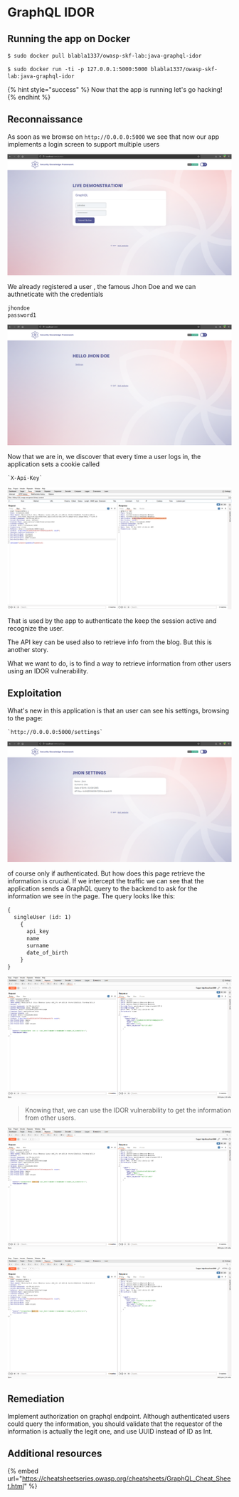 # GraphQL IDOR

## Running the app on Docker

```
$ sudo docker pull blabla1337/owasp-skf-lab:java-graphql-idor
```

```
$ sudo docker run -ti -p 127.0.0.1:5000:5000 blabla1337/owasp-skf-lab:java-graphql-idor
```

{% hint style="success" %}
Now that the app is running let's go hacking!
{% endhint %}

## Reconnaissance

As soon as we browse on `http://0.0.0.0:5000` we see that now our app implements a login screen to support multiple users

![](https://raw.githubusercontent.com/blabla1337/skf-labs/master/.gitbook/assets/java/Graphql-IDOR/1.png)

We already registered a user , the famous Jhon Doe and we can authneticate with the credentials

```
jhondoe
password1
```

![](https://raw.githubusercontent.com/blabla1337/skf-labs/master/.gitbook/assets/java/Graphql-IDOR/2.png)

Now that we are in, we discover that every time a user logs in, the application sets a cookie called

```
`X-Api-Key`
```

![](https://raw.githubusercontent.com/blabla1337/skf-labs/master/.gitbook/assets/java/Graphql-IDOR/3.png)

That is used by the app to authenticate the keep the session active and recognize the user.

The API key can be used also to retrieve info from the blog. But this is another story.

What we want to do, is to find a way to retrieve information from other users using an IDOR vulnerability.

## Exploitation

What's new in this application is that an user can see his settings, browsing to the page:

```
`http://0.0.0.0:5000/settings`
```

![](https://raw.githubusercontent.com/blabla1337/skf-labs/master/.gitbook/assets/java/Graphql-IDOR/4.png)

of course only if authenticated. But how does this page retrieve the information is crucial. If we intercept the traffic we can see that the application sends a GraphQL query to the backend to ask for the information we see in the page. The query looks like this:

```
{
  singleUser (id: 1)
    {
      api_key
      name
      surname
      date_of_birth
    }
}

```

![](https://raw.githubusercontent.com/blabla1337/skf-labs/master/.gitbook/assets/java/Graphql-IDOR/5.png)

> Knowing that, we can use the IDOR vulnerability to get the information from other users.

![](https://raw.githubusercontent.com/blabla1337/skf-labs/master/.gitbook/assets/java/Graphql-IDOR/6.png)

![](https://raw.githubusercontent.com/blabla1337/skf-labs/master/.gitbook/assets/java/Graphql-IDOR/7.png)

## Remediation

Implement authorization on graphql endpoint. Although authenticated users could query the information, you should validate that the requestor of the information is actually the legit one, and use UUID instead of ID as Int.

## Additional resources

{% embed url="https://cheatsheetseries.owasp.org/cheatsheets/GraphQL_Cheat_Sheet.html" %}
